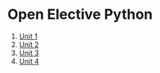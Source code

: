 # Open Elective Python 

1. [Unit 1](Open&#32;Elective&#32;Python/Unit&#32;1)
2. [Unit 2](Open&#32;Elective&#32;Python/Unit&#32;2)
3. [Unit 3](Open&#32;Elective&#32;Python/Unit&#32;3)
4. [Unit 4](Open&#32;Elective&#32;Python/Unit&#32;4)